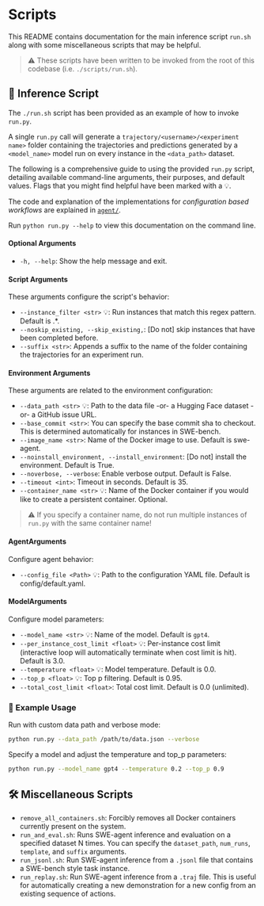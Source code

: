 # Scripts

This README contains documentation for the main inference script `run.sh` along with some miscellaneous scripts that may be helpful.

> ⚠️ These scripts have been written to be invoked from the root of this codebase (i.e. `./scripts/run.sh`).

## 🏃 Inference Script
The `./run.sh` script has been provided as an example of how to invoke `run.py`.

A single `run.py` call will generate a `trajectory/<username>/<experiment name>` folder containing the trajectories and predictions generated by a `<model_name>` model run on every instance in the `<data_path>` dataset.

The following is a comprehensive guide to using the provided `run.py` script, detailing available command-line arguments, their purposes, and default values. Flags that you might find helpful have been marked with a 💡.

The code and explanation of the implementations for *configuration based workflows* are explained in [`agent/`](../sweagent/agent/README.md).

Run `python run.py --help` to view this documentation on the command line.

#### Optional Arguments
* `-h, --help`: Show the help message and exit.

#### Script Arguments
These arguments configure the script's behavior:
* `--instance_filter <str>` 💡: Run instances that match this regex pattern. Default is .*.
* `--noskip_existing, --skip_existing,`: [Do not] skip instances that have been completed before.
* `--suffix <str>`: Appends a suffix to the name of the folder containing the trajectories for an experiment run.

#### Environment Arguments
These arguments are related to the environment configuration:
* `--data_path <str>` 💡: Path to the data file -or- a Hugging Face dataset -or- a GitHub issue URL.
* `--base_commit <str>`: You can specify the base commit sha to checkout. This is determined automatically for instances in SWE-bench.
* `--image_name <str>`: Name of the Docker image to use. Default is swe-agent.
* `--noinstall_environment, --install_environment`: [Do not] install the environment. Default is True.
* `--noverbose, --verbose`: Enable verbose output. Default is False.
* `--timeout <int>`: Timeout in seconds. Default is 35.
* `--container_name <str>` 💡: Name of the Docker container if you would like to create a persistent container. Optional.
> ⚠️ If you specify a container name, do not run multiple instances of `run.py` with the same container name!

#### AgentArguments
Configure agent behavior:
* `--config_file <Path>` 💡: Path to the configuration YAML file. Default is config/default.yaml.

#### ModelArguments
Configure model parameters:
* `--model_name <str>` 💡: Name of the model. Default is `gpt4`.
* `--per_instance_cost_limit <float>` 💡: Per-instance cost limit (interactive loop will automatically terminate when cost limit is hit). Default is 3.0.
* `--temperature <float>` 💡: Model temperature. Default is 0.0.
* `--top_p <float>` 💡: Top p filtering. Default is 0.95.
* `--total_cost_limit <float>`: Total cost limit. Default is 0.0 (unlimited).

### 📙 Example Usage
Run with custom data path and verbose mode:
```bash
python run.py --data_path /path/to/data.json --verbose
```

Specify a model and adjust the temperature and top_p parameters:
```bash
python run.py --model_name gpt4 --temperature 0.2 --top_p 0.9
```

## 🛠️ Miscellaneous Scripts
- `remove_all_containers.sh`: Forcibly removes all Docker containers currently present on the system.
- `run_and_eval.sh`: Runs SWE-agent inference and evaluation on a specified dataset N times. You can specify the `dataset_path`, `num_runs`, `template`, and `suffix` arguments.
- `run_jsonl.sh`: Run SWE-agent inference from a `.jsonl` file that contains a SWE-bench style task instance.
- `run_replay.sh`: Run SWE-agent inference from a `.traj` file. This is useful for automatically creating a new demonstration for a new config from an existing sequence of actions.
